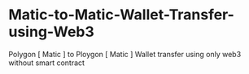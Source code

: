 # Matic-to-Matic-Wallet-Transfer-using-Web3
Polygon [ Matic ] to Ploygon [ Matic ] Wallet transfer using only web3 without smart contract
